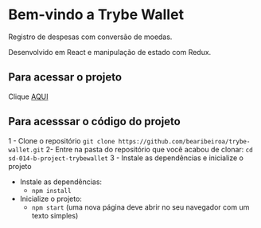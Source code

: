 # Bem-vindo a Trybe Wallet

Registro de despesas com conversão de moedas.

Desenvolvido em React e manipulação de estado com Redux.

## Para acessar o projeto
Clique [AQUI](https://trybe-wallet-zeta.vercel.app/)

## Para acesssar o código do projeto

1 - Clone o repositório
  `git clone https://github.com/bearibeiroa/trybe-wallet.git`
2- Entre na pasta do repositório que você acabou de clonar:
  `cd sd-014-b-project-trybewallet`
3 - Instale as dependências e inicialize o projeto
- Instale as dependências:
  - `npm install`
- Inicialize o projeto:
  - `npm start` (uma nova página deve abrir no seu navegador com um texto simples)

